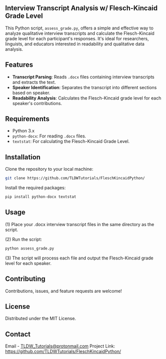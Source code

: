 ## Interview Transcript Analysis w/ Flesch-Kincaid Grade Level

This Python script, `assess_grade.py`, offers a simple and effective way to analyze qualitative interview transcripts and calculate the Flesch-Kincaid grade level for each participant's responses. It's ideal for researchers, linguists, and educators interested in readability and qualitative data analysis.

## Features

- **Transcript Parsing**: Reads `.docx` files containing interview transcripts and extracts the text.
- **Speaker Identification**: Separates the transcript into different sections based on speaker.
- **Readability Analysis**: Calculates the Flesch-Kincaid grade level for each speaker's contributions.

## Requirements

- Python 3.x
- `python-docx`: For reading `.docx` files.
- `textstat`: For calculating the Flesch-Kincaid Grade Level.

## Installation

Clone the repository to your local machine:

```bash
git clone https://github.com/TLDWTutorials/FleschKincaidPython/
```
Install the required packages:

```bash
pip install python-docx textstat
```
## Usage

(1) Place your .docx interview transcript files in the same directory as the script.

(2) Run the script:

```bash
python assess_grade.py
```

(3) The script will process each file and output the Flesch-Kincaid grade level for each speaker.

## Contributing
Contributions, issues, and feature requests are welcome! 

## License
Distributed under the MIT License. 

## Contact
Email - TLDW_Tutorials@protonmail.com
Project Link: https://github.com/TLDWTutorials/FleschKincaidPython/
